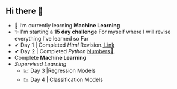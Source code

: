 ## Hi there 👋




- 🌱 I’m currently learning **Machine Learning**
- ✨ I'm starting a **15 day challenge** For myself where I will revise everything I've learned so Far
- ✔  Day 1 | Completed *Html* Revision.[ Link ](https://github.com/Har8899/Html)
- ✔ Day 2 | Completed *Python* [Numbers🔢](https://github.com/Har8899/Python).
-  Complete **Machine Learning**
-  *Supervised Learning*
    - 📈 Day 3 |Regression Models
    - 📉 Day 4 | Classification Models
      



